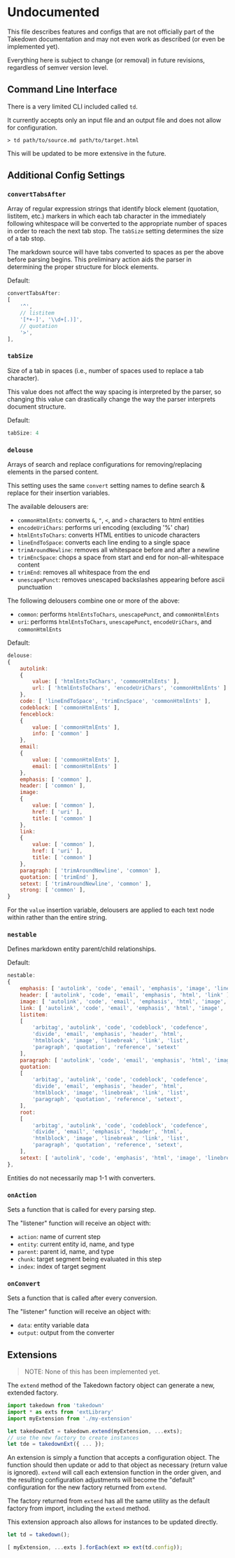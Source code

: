 
# Undocumented

This file describes features and configs that are not officially part of the Takedown documentation and may not even work as described (or even be implemented yet).

Everything here is subject to change (or removal) in future revisions, regardless of semver version level.


## Command Line Interface

There is a very limited CLI included called `td`.  

It currently accepts only an input file and an output file and does not allow for configuration.

```shell
> td path/to/source.md path/to/target.html
```

This will be updated to be more extensive in the future.


## Additional Config Settings

### `convertTabsAfter`

Array of regular expression strings that identify block element (quotation, listitem, etc.) markers in which each tab character in the immediately following whitespace will be converted to the appropriate number of spaces in order to reach the next tab stop.  The `tabSize` setting determines the size of a tab stop.

The markdown source will have tabs converted to spaces as per the above before parsing begins.  This preliminary action aids the parser in determining the proper structure for block elements.

Default:

```js
convertTabsAfter: 
[
    '^',
    // listitem 
    '[*+-]', '\\d+[.)]',
    // quotation
    '>',
],
```


### `tabSize`

Size of a tab in spaces (i.e., number of spaces used to replace a tab character).  

This value does not affect the way spacing is interpreted by the parser, so changing this value can drastically change the way the parser interprets document structure. 

Default:

```js
tabSize: 4
```


### `delouse`

Arrays of search and replace configurations for removing/replacing elements in the parsed content.

This setting uses the same `convert` setting names to define search & replace for their insertion variables.

The available delousers are:
- `commonHtmlEnts`: converts `&`, `"`, `<`, and `>` characters to html entities
- `encodeUriChars`: performs uri encoding (excluding '%' char)
- `htmlEntsToChars`: converts HTML entities to unicode characters
- `lineEndToSpace`: converts each line ending to a single space
- `trimAroundNewline`: removes all whitespace before and after a newline
- `trimEncSpace`: chops a space from start and end for non-all-whitespace content
- `trimEnd`: removes all whitespace from the end
- `unescapePunct`: removes unescaped backslashes appearing before ascii punctuation

The following delousers combine one or more of the above:
- `common`: performs `htmlEntsToChars`, `unescapePunct`, and `commonHtmlEnts`
- `uri`: performs `htmlEntsToChars`, `unescapePunct`, `encodeUriChars`, and `commonHtmlEnts`

Default:

```js
delouse:
{
    autolink:
    {
        value: [ 'htmlEntsToChars', 'commonHtmlEnts' ],
        url: [ 'htmlEntsToChars', 'encodeUriChars', 'commonHtmlEnts' ]
    },
    code: [ 'lineEndToSpace', 'trimEncSpace', 'commonHtmlEnts' ],
    codeblock: [ 'commonHtmlEnts' ],
    fenceblock:
    {
        value: [ 'commonHtmlEnts' ],
        info: [ 'common' ]
    },
    email:
    {
        value: [ 'commonHtmlEnts' ],
        email: [ 'commonHtmlEnts' ]
    },
    emphasis: [ 'common' ],
    header: [ 'common' ],
    image:
    {
        value: [ 'common' ],
        href: [ 'uri' ],
        title: [ 'common' ]
    },
    link:
    {
        value: [ 'common' ],
        href: [ 'uri' ],
        title: [ 'common' ]
    },
    paragraph: [ 'trimAroundNewline', 'common' ],
    quotation: [ 'trimEnd' ],
    setext: [ 'trimAroundNewline', 'common' ],
    strong: [ 'common' ],
}
```

For the `value` insertion variable, delousers are applied to each text node within rather than the entire string.


### `nestable`

Defines markdown entity parent/child relationships.

Default:

```js
nestable:
{
    emphasis: [ 'autolink', 'code', 'email', 'emphasis', 'image', 'linebreak', 'link' ],
    header: [ 'autolink', 'code', 'email', 'emphasis', 'html', 'link' ],    
    image: [ 'autolink', 'code', 'email', 'emphasis', 'html', 'image', 'link' ],
    link: [ 'autolink', 'code', 'email', 'emphasis', 'html', 'image', 'link' ],
    listitem:
    [ 
        'arbitag', 'autolink', 'code', 'codeblock', 'codefence', 
        'divide', 'email', 'emphasis', 'header', 'html',
        'htmlblock', 'image', 'linebreak', 'link', 'list',
        'paragraph', 'quotation', 'reference', 'setext'
    ],
    paragraph: [ 'autolink', 'code', 'email', 'emphasis', 'html', 'image', 'linebreak', 'link' ],
    quotation:
    [ 
        'arbitag', 'autolink', 'code', 'codeblock', 'codefence', 
        'divide', 'email', 'emphasis', 'header', 'html',
        'htmlblock', 'image', 'linebreak', 'link', 'list',
        'paragraph', 'quotation', 'reference', 'setext',
    ],
    root:
    [ 
        'arbitag', 'autolink', 'code', 'codeblock', 'codefence', 
        'divide', 'email', 'emphasis', 'header', 'html',
        'htmlblock', 'image', 'linebreak', 'link', 'list',
        'paragraph', 'quotation', 'reference', 'setext',
    ],
    setext: [ 'autolink', 'code', 'emphasis', 'html', 'image', 'linebreak', 'link' ]
},
```

Entities do not necessarily map 1-1 with converters.


### `onAction`

Sets a function that is called for every parsing step.

The "listener" function will receive an object with:
- `action`: name of current step
- `entity`: current entity id, name, and type
- `parent`: parent id, name, and type
- `chunk`: target segment being evaluated in this step
- `index`: index of target segment


### `onConvert`

Sets a function that is called after every conversion.  

The "listener" function will receive an object with:
- `data`: entity variable data
- `output`: output from the converter


## Extensions

> NOTE: None of this has been implemented yet.

The `extend` method of the Takedown factory object can generate a new, extended factory.

```js
import takedown from 'takedown'
import * as exts from 'extLibrary'
import myExtension from './my-extension'

let takedownExt = takedown.extend(myExtension, ...exts);
// use the new factory to create instances
let tde = takedownExt({ ... });
```

An extension is simply a function that accepts a configuration object.  The function should then update or add to that object as necessary (return value is ignored).  `extend` will call each extension function in the order given, and the resulting configuration adjustments will become the "default" configuration for the new factory returned from `extend`.

The factory returned from `extend` has all the same utility as the default factory from import, including the `extend` method.

This extension approach also allows for instances to be updated directly.

```js
let td = takedown();

[ myExtension, ...exts ].forEach(ext => ext(td.config));
```
